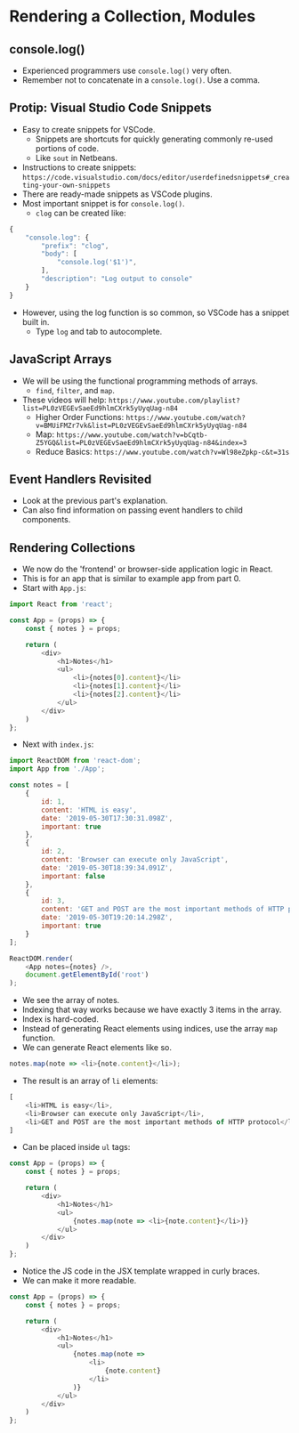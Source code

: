 # Rendering a Collection, Modules

## console.log()
- Experienced programmers use `console.log()` very often.
- Remember not to concatenate in a `console.log()`. Use a comma.

## Protip: Visual Studio Code Snippets
- Easy to create snippets for VSCode.
    - Snippets are shortcuts for quickly generating commonly re-used portions of code.
    - Like `sout` in Netbeans.
- Instructions to create snippets: `https://code.visualstudio.com/docs/editor/userdefinedsnippets#_creating-your-own-snippets`
- There are ready-made snippets as VSCode plugins.
- Most important snippet is for `console.log()`.
    - `clog` can be created like:
```javascript
{
    "console.log": {
        "prefix": "clog",
        "body": [
            "console.log('$1')",
        ],
        "description": "Log output to console"
    }
}
```
- However, using the log function is so common, so VSCode has a snippet built in.
    - Type `log` and tab to autocomplete.

## JavaScript Arrays
- We will be using the functional programming methods of arrays.
    - `find`, `filter`, and `map`.
- These videos will help: `https://www.youtube.com/playlist?list=PL0zVEGEvSaeEd9hlmCXrk5yUyqUag-n84`
    - Higher Order Functions: `https://www.youtube.com/watch?v=BMUiFMZr7vk&list=PL0zVEGEvSaeEd9hlmCXrk5yUyqUag-n84`
    - Map: `https://www.youtube.com/watch?v=bCqtb-Z5YGQ&list=PL0zVEGEvSaeEd9hlmCXrk5yUyqUag-n84&index=3`
    - Reduce Basics: `https://www.youtube.com/watch?v=Wl98eZpkp-c&t=31s`

## Event Handlers Revisited
- Look at the previous part's explanation.
- Can also find information on passing event handlers to child components.

## Rendering Collections
- We now do the 'frontend' or browser-side application logic in React.
- This is for an app that is similar to example app from part 0.
- Start with `App.js`:
```javascript
import React from 'react';

const App = (props) => {
    const { notes } = props;

    return (
        <div>
            <h1>Notes</h1>
            <ul>
                <li>{notes[0].content}</li>
                <li>{notes[1].content}</li>
                <li>{notes[2].content}</li>
            </ul>
        </div>
    )
};
```
- Next with `index.js`:
```javascript
import ReactDOM from 'react-dom';
import App from './App';

const notes = [
    {
        id: 1,
        content: 'HTML is easy',
        date: '2019-05-30T17:30:31.098Z',
        important: true
    },
    {
        id: 2,
        content: 'Browser can execute only JavaScript',
        date: '2019-05-30T18:39:34.091Z',
        important: false
    },
    {
        id: 3,
        content: 'GET and POST are the most important methods of HTTP protocol',
        date: '2019-05-30T19:20:14.298Z',
        important: true
    }
];

ReactDOM.render(
    <App notes={notes} />,
    document.getElementById('root')
);
```
- We see the array of notes.
- Indexing that way works because we have exactly 3 items in the array.
- Index is hard-coded.
- Instead of generating React elements using indices, use the array `map` function.
- We can generate React elements like so.
```javascript
notes.map(note => <li>{note.content}</li>);
```
- The result is an array of `li` elements:
```javascript
[
    <li>HTML is easy</li>,
    <li>Browser can execute only JavaScript</li>,
    <li>GET and POST are the most important methods of HTTP protocol</li>
]
```
- Can be placed inside `ul` tags:
```javascript
const App = (props) => {
    const { notes } = props;

    return (
        <div>
            <h1>Notes</h1>
            <ul>
                {notes.map(note => <li>{note.content}</li>)}
            </ul>
        </div>
    )
};
```
- Notice the JS code in the JSX template wrapped in curly braces.
- We can make it more readable.
```javascript
const App = (props) => {
    const { notes } = props;

    return (
        <div>
            <h1>Notes</h1>
            <ul>
                {notes.map(note =>
                    <li>
                        {note.content}
                    </li>
                )}
            </ul>
        </div>
    )
};
```